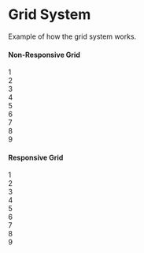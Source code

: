 # Grid System

Example of how the grid system works.

<div class="mds">
  <div class="container">
      <h4 class="my-10">Non-Responsive Grid</h4>
      <div class="grid grid-flow-row grid-cols-3 grid-rows-3 gap-4">
        <div class="rounded p-4 bg-primary-bg-dark text-primary-text-light">
          1
        </div>
        <div class="rounded p-4 bg-primary-bg-dark text-primary-text-light">
          2
        </div>
        <div class="rounded p-4 bg-primary-bg-dark text-primary-text-light">
          3
        </div>
        <div class="rounded p-4 bg-primary-bg-dark text-primary-text-light">
          4
        </div>
        <div class="rounded p-4 bg-primary-bg-dark text-primary-text-light">
          5
        </div>
        <div class="rounded p-4 bg-primary-bg-dark text-primary-text-light">
          6
        </div>
        <div class="rounded p-4 bg-primary-bg-dark text-primary-text-light">
          7
        </div>
        <div class="rounded p-4 bg-primary-bg-dark text-primary-text-light">
          8
        </div>
        <div class="rounded p-4 bg-primary-bg-dark text-primary-text-light">
          9
        </div>
      </div>
      <h4 class="my-10">Responsive Grid</h4>
      <div
        class="grid grid-flow-row grid-cols-1 gap-4 sm:grid-cols-2 md:grid-cols-3 md:grid-cols-4"
      >
        <div class="rounded p-4 bg-primary-bg-dark text-primary-text-light">
          1
        </div>
        <div class="rounded p-4 bg-primary-bg-dark text-primary-text-light">
          2
        </div>
        <div class="rounded p-4 bg-primary-bg-dark text-primary-text-light">
          3
        </div>
        <div class="rounded p-4 bg-primary-bg-dark text-primary-text-light">
          4
        </div>
        <div class="rounded p-4 bg-primary-bg-dark text-primary-text-light">
          5
        </div>
        <div class="rounded p-4 bg-primary-bg-dark text-primary-text-light">
          6
        </div>
        <div class="rounded p-4 bg-primary-bg-dark text-primary-text-light">
          7
        </div>
        <div class="rounded p-4 bg-primary-bg-dark text-primary-text-light">
          8
        </div>
        <div class="rounded p-4 bg-primary-bg-dark text-primary-text-light">
          9
        </div>
      </div>
    </div>
</div>
